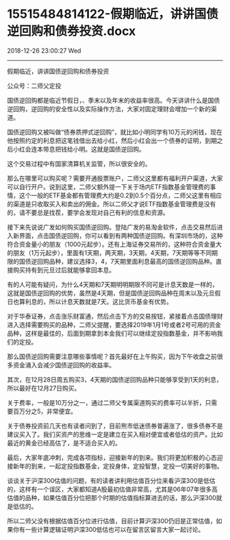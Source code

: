 # 15515484814122-假期临近，讲讲国债逆回购和债券投资.docx

2018-12-26 23:00:27 Wed

----

假期临近，讲讲国债逆回购和债券投资

公众号：二师父定投

国债逆回购都是临近节假日，、季末以及年末的收益率很高。今天讲讲什么是国债逆回购，逆回购的安全性以及实际操作方法，大家对固定理财会增加一个新的渠道。

国债逆回购又被叫做“债券质押式逆回购”，就比如小明同学有10万元的闲钱，现在他按照约定的利息把这笔钱借出去给小红，然后小红会出一个债券的证明，到期之后小红会连本带息把钱给小明。这就是国债逆回购。

这个交易过程中有国家清算机关监管，所以很安全的。

那么在哪里可以购买呢？需要开通股票账户，二师父这里都有福利开户渠道，大家可以自行开户。说到这里，二师父额外提一下关于场内ETF指数基金管理费的事情，这个一般的ETF基金都有管理费大约是0\.2到0\.5个百分点，二师父这里有相应的渠道是只收取买入和卖出的佣金。所以二师父才说ETF指数基金管理费是没有的，请不要总是找茬，要学会发现对自己有利的信息和资源。

接下来先说说广发如何购买国债逆回购。登陆广发的易淘金软件，点击交易然后进入新界面，点击国债逆回购，你可以看到有两种国债逆回购。有深圳市场的，这种符合资金量小的朋友（1000元起步）。还有上海证券交易所的，这种符合资金量大的朋友（1万元起步），里面有1天期，两天期，3天期，4天期，7天期等等不同期限的国债逆回购品种，建议选择3，4，7天期里面利息最高的国债逆回购品种。直接购买持有到元旦过后就能够拿回本息。

有的人可能有疑问，为什么4天期和7天期明明期限不同可是计息天数是一样的，这就是国债逆回购的优势，虽然是4天期，但是国债逆回购品种在周末以及元旦假日也算利息的，所以计息天数就是7天。这比货币基金有优势。

对于华泰证券，点击涨乐财富通，然后点击下方的交易按钮，紧接着点击国债理财进入选择需要购买的品种，二师父提醒，要选择2019年1月1号或者2号可用的资金品种，这样是最佳的，后面到期拿到本金我们可以继续定投指数基金，并不影响我们的定投。

那么国债逆回购需要注意哪些事情呢？首先最好在上午购买，因为下午收盘之前很多资金涌入会减少国债逆回购的收益率。

其次，在12月28日周五购买3，4天期的国债逆回购品种只能够享受到1天的利息，所以最好在12月27日购买。

关于费率，一般是10万分之一，通过二师父专属渠道购买的费率可以半折，只需要百万分之5，非常便宜。

关于债券投资前几天也有读者问到了，目前熊市低迷债券普遍涨了，很多债券不是建议买入了。我们买资产的思维一定是建立在买入相对便宜或者低估的资产。比如最近的黄金已经高估了，是不适合买入的。

最后，大家年底冲刺，完成各项指标，迎接新年的到来。我们将更加积极的心态迎接新年的到来，一起定投指数基金，定投身体，定投智慧，定投一切美好的事物。

谈谈关于沪深300估值的问题，有的读者讲利用估值百分位来看沪深300是低估的，这样有一个误区，大家都知道A股最初估值非常高，尤其是06年07年很多高估值的品种，如果估值百分位把那个时期的估值指标算进去的话，那么沪深300就是低估的。

所以二师父没有根据估值百分位进行估值，目前计算沪深300仍旧是正常估值，如果你有一些计算逻辑证明沪深300低估也可以在留言区留言大家一起讨论。

